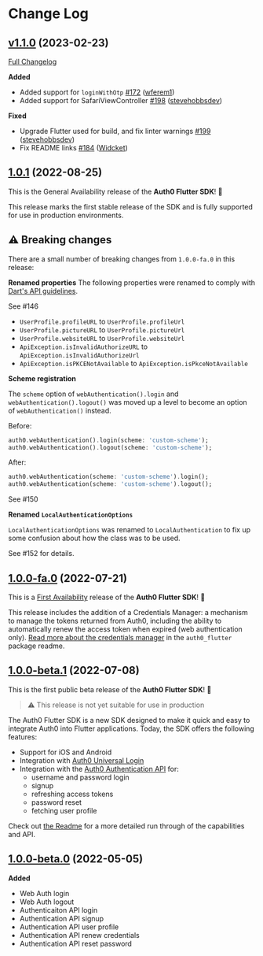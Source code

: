 # Change Log

## [v1.1.0](https://github.com/auth0/auth0-flutter/tree/v1.1.0) (2023-02-23)
[Full Changelog](https://github.com/auth0/auth0-flutter/compare/v1.0.2...v1.1.0)

**Added**
- Added support for `loginWithOtp`  [\#172](https://github.com/auth0/auth0-flutter/pull/172) ([wferem1](https://github.com/wferem1))
- Added support for SafariViewController [\#198](https://github.com/auth0/auth0-flutter/pull/198) ([stevehobbsdev](https://github.com/stevehobbsdev))

**Fixed**
- Upgrade Flutter used for build, and fix linter warnings [\#199](https://github.com/auth0/auth0-flutter/pull/199) ([stevehobbsdev](https://github.com/stevehobbsdev))
- Fix README links [\#184](https://github.com/auth0/auth0-flutter/pull/184) ([Widcket](https://github.com/Widcket))

## [1.0.1](https://github.com/auth0/auth0-flutter/tree/1.0.1) (2022-08-25)

This is the General Availability release of the **Auth0 Flutter SDK**! 🎉

This release marks the first stable release of the SDK and is fully supported for use in production environments.

## :warning: Breaking changes

There are a small number of breaking changes from `1.0.0-fa.0` in this release:

**Renamed properties**
The following properties were renamed to comply with [Dart's API guidelines](https://dart.dev/guides/language/effective-dart/style#do-capitalize-acronyms-and-abbreviations-longer-than-two-letters-like-words).

See #146

- `UserProfile.profileURL` to `UserProfile.profileUrl`
- `UserProfile.pictureURL` to `UserProfile.pictureUrl`
- `UserProfile.websiteURL` to `UserProfile.websiteUrl`
- `ApiException.isInvalidAuthorizeURL` to `ApiException.isInvalidAuthorizeUrl`
- `ApiException.isPKCENotAvailable` to `ApiException.isPkceNotAvailable`

**Scheme registration**

The `scheme` option of `webAuthentication().login` and `webAuthentication().logout()` was moved up a level to become an option of `webAuthentication()` instead.

Before:

```dart
auth0.webAuthentication().login(scheme: 'custom-scheme');
auth0.webAuthentication().logout(scheme: 'custom-scheme');
```

After:

```dart
auth0.webAuthentication(scheme: 'custom-scheme').login();
auth0.webAuthentication(scheme: 'custom-scheme').logout();
```

See #150

**Renamed `LocalAuthenticationOptions`**

`LocalAuthenticationOptions` was renamed to `LocalAuthentication` to fix up some confusion about how the class was to be used.

See #152 for details.

## [1.0.0-fa.0](https://github.com/auth0/auth0-flutter/tree/1.0.0-fa.0) (2022-07-21)

This is a [First Availability](https://auth0.com/docs/troubleshoot/product-lifecycle/product-release-stages#first-availability) release of the **Auth0 Flutter SDK**! 🎉 

This release includes the addition of a Credentials Manager: a mechanism to manage the tokens returned from Auth0, including the ability to automatically renew the access token when expired (web authentication only). [Read more about the credentials manager](https://github.com/auth0/auth0-flutter/tree/main/auth0_flutter#credentials-manager) in the `auth0_flutter` package readme.

## [1.0.0-beta.1](https://github.com/auth0/auth0-flutter/tree/1.0.0-beta.1) (2022-07-08)

This is the first public beta release of the **Auth0 Flutter SDK**! 🎉 

> ⚠️ This release is not yet suitable for use in production

The Auth0 Flutter SDK is a new SDK designed to make it quick and easy to integrate Auth0 into Flutter applications. Today, the SDK offers the following features:

- Support for iOS and Android
- Integration with [Auth0 Universal Login](https://auth0.com/docs/authenticate/login/auth0-universal-login)
- Integration with the [Auth0 Authentication API](https://auth0.com/docs/api/authentication) for:
  - username and password login
  - signup
  - refreshing access tokens
  - password reset
  - fetching user profile

Check out [the Readme](https://github.com/auth0/auth0-flutter/blob/main/auth0_flutter/README.md) for a more detailed run through of the capabilities and API.

## [1.0.0-beta.0](https://github.com/auth0/auth0-flutter/tree/1.0.0-beta.0) (2022-05-05)

**Added**

- Web Auth login
- Web Auth logout
- Authenticaiton API login
- Authentication API signup
- Authentication API user profile
- Authentication API renew credentials
- Authentication API reset password
